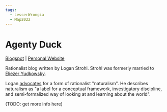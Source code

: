 ```yaml
---
tags:
  - LesserWrongia
  - Map2022
---
```

# Agenty Duck

[Blogspot](http://agentyduck.blogspot.com/) | [Personal Website](https://www.loganstrohl.com/) 

Rationalist blog written by Logan Strohl. Strohl was formerly married to [Eliezer Yudkowsky]().

Logan [advocates](https://www.lesswrong.com/s/evLkoqsbi79AnM5sz) for a form of rationalist "naturalism". He describes naturalism as "a label for a conceptual framework, investigatory discipline, and semi-formalized way of looking at and learning about the world".

(TODO: get more info here)